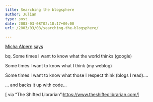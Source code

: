 ```yaml
---
title: Searching the blogsphere
author: Julian
type: post
date: 2003-03-08T02:18:17+00:00
url: /2003/03/08/searching-the-blogsphere/

---
```

[Micha Alpern][1] [says][2]

bq. Some times I want to know what the world thinks (google)
  
Some times I want to know what I think (my weblog)
  
Some times I want to know what those I respect think (blogs I read)&#8230;.

&#8230; and backs it up with code&#8230;

[ via &#8220;The Shifted Librarian&#8221;:https://www.theshiftedlibrarian.com/]

 [1]: https://www.alpern.org/weblog/
 [2]: https://www.alpern.org/weblog/php/blogsearch/writeup.html "Searching the BlogSphere"
